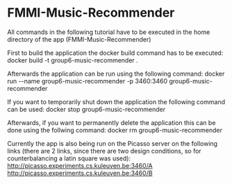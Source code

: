 # FMMI-Music-Recommender

All commands in the following tutorial have to be executed in the home directory of the app (FMMI-Music-Recommender)

First to build the application the docker build command has to be executed:
docker build -t group6-music-recommender .

Afterwards the application can be run using the following command:
docker run --name group6-music-recommender -p 3460:3460 group6-music-recommender

If you want to temporarily shut down the application the following command can be used:
docker stop group6-music-recommender

Afterwards, if you want to permanently delete the application this can be done using the follwing command:
docker rm group6-music-recommender

Currently the app is also being run on the Picasso server on the following links (there are 2 links, since there are two design conditions, so for counterbalancing a latin square was used):
http://picasso.experiments.cs.kuleuven.be:3460/A
http://picasso.experiments.cs.kuleuven.be:3460/B
